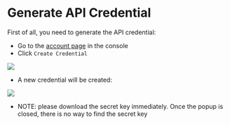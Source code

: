 # Generate API Credential

First of all, you need to generate the API credential:

- Go to the [account page](https://console.hyper.sh/account/credential) in the console
- Click `Create Credential`

![](https://trello-attachments.s3.amazonaws.com/57ac415d5c5774e392d184a5/2360x822/0673b66eeda7c69a8f998b0e01979d1b/credentials.png)

- A new credential will be created:

![](https://trello-attachments.s3.amazonaws.com/57ac415d5c5774e392d184a5/2370x922/61e37b7808f385e8fa918d5bac98106d/download_credential.png)

- NOTE: please download the secret key immediately. Once the popup is closed, there is no way to find the secret key
